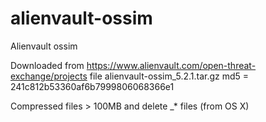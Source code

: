 alienvault-ossim
================

Alienvault ossim

Downloaded from https://www.alienvault.com/open-threat-exchange/projects file alienvault-ossim_5.2.1.tar.gz md5 = 241c812b53360af6b7999806068366e1 

Compressed files > 100MB and delete _* files (from OS X)
